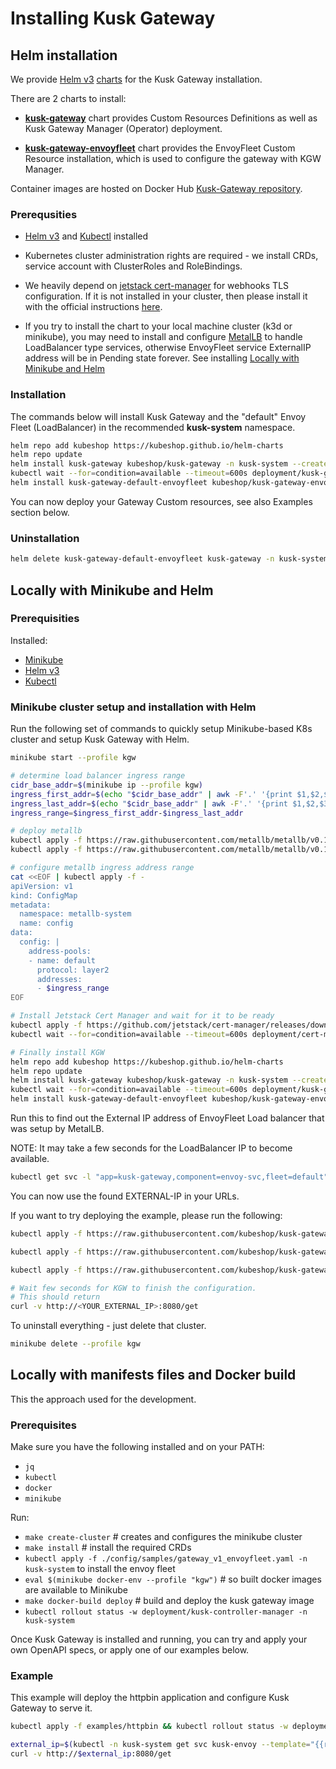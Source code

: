 # Installing Kusk Gateway

## Helm installation

We provide [Helm v3](https://helm.sh/) [charts](https://github.com/kubeshop/helm-charts) for the Kusk Gateway installation.

There are 2 charts to install:

* **[kusk-gateway](https://github.com/kubeshop/helm-charts/tree/main/charts/kusk-gateway)** chart provides Custom Resources Definitions as well as Kusk Gateway Manager (Operator) deployment.

* **[kusk-gateway-envoyfleet](https://github.com/kubeshop/helm-charts/tree/main/charts/kusk-gateway-envoyfleet)** chart provides the EnvoyFleet Custom Resource installation, which is used to configure the gateway with KGW Manager.

Container images are hosted on Docker Hub [Kusk-Gateway repository](https://hub.docker.com/r/kubeshop/kusk-gateway).

### Prerequsities

* [Helm v3](https://helm.sh/) and [Kubectl](https://kubernetes.io/docs/tasks/tools/) installed

* Kubernetes cluster administration rights are required - we install CRDs, service account with ClusterRoles and RoleBindings.

* We heavily depend on [jetstack cert-manager](https://github.com/jetstack/cert-manager) for webhooks TLS configuration. If it is not installed in your cluster, then please install it with the official instructions [here](https://cert-manager.io/docs/installation/).

* If you try to install the chart to your local machine cluster (k3d or minikube), you may need to install and configure [MetalLB](https://metallb.universe.tf/) to handle LoadBalancer type services,
otherwise EnvoyFleet service ExternalIP address will be in Pending state forever. See installing [Locally with Minikube and Helm](#locally-with-minikube-and-helm) 

### Installation

The commands below will install Kusk Gateway and the "default" Envoy Fleet (LoadBalancer) in the recommended **kusk-system** namespace.

```sh
helm repo add kubeshop https://kubeshop.github.io/helm-charts
helm repo update
helm install kusk-gateway kubeshop/kusk-gateway -n kusk-system --create-namespace
kubectl wait --for=condition=available --timeout=600s deployment/kusk-gateway-manager  -n kusk-system
helm install kusk-gateway-default-envoyfleet kubeshop/kusk-gateway-envoyfleet -n kusk-system
```

You can now deploy your Gateway Custom resources, see also Examples section below.

### Uninstallation

```sh
helm delete kusk-gateway-default-envoyfleet kusk-gateway -n kusk-system && kubectl delete namespace kusk-system
```

## Locally with Minikube and Helm

### Prerequisities

Installed:

* [Minikube](https://minikube.sigs.k8s.io/docs/)
* [Helm v3](https://helm.sh/)
* [Kubectl](https://kubernetes.io/docs/tasks/tools/)

### Minikube cluster setup and installation with Helm

Run the following set of commands to quickly setup Minikube-based K8s cluster and setup Kusk Gateway with Helm.

```sh
minikube start --profile kgw

# determine load balancer ingress range
cidr_base_addr=$(minikube ip --profile kgw)
ingress_first_addr=$(echo "$cidr_base_addr" | awk -F'.' '{print $1,$2,$3,2}' OFS='.')
ingress_last_addr=$(echo "$cidr_base_addr" | awk -F'.' '{print $1,$2,$3,255}' OFS='.')
ingress_range=$ingress_first_addr-$ingress_last_addr

# deploy metallb
kubectl apply -f https://raw.githubusercontent.com/metallb/metallb/v0.11.0/manifests/namespace.yaml
kubectl apply -f https://raw.githubusercontent.com/metallb/metallb/v0.11.0/manifests/metallb.yaml

# configure metallb ingress address range
cat <<EOF | kubectl apply -f -
apiVersion: v1
kind: ConfigMap
metadata:
  namespace: metallb-system
  name: config
data:
  config: |
    address-pools:
    - name: default
      protocol: layer2
      addresses:
      - $ingress_range
EOF

# Install Jetstack Cert Manager and wait for it to be ready
kubectl apply -f https://github.com/jetstack/cert-manager/releases/download/v1.6.0/cert-manager.yaml
kubectl wait --for=condition=available --timeout=600s deployment/cert-manager-webhook -n cert-manager

# Finally install KGW
helm repo add kubeshop https://kubeshop.github.io/helm-charts
helm repo update
helm install kusk-gateway kubeshop/kusk-gateway -n kusk-system --create-namespace
kubectl wait --for=condition=available --timeout=600s deployment/kusk-gateway-manager  -n kusk-system
helm install kusk-gateway-default-envoyfleet kubeshop/kusk-gateway-envoyfleet -n kusk-system
```

Run this to find out the External IP address of EnvoyFleet Load balancer that was setup by MetalLB.

NOTE: It may take a few seconds for the LoadBalancer IP to become available.

```sh
kubectl get svc -l "app=kusk-gateway,component=envoy-svc,fleet=default" --namespace kusk-system
```

You can now use the found EXTERNAL-IP in your URLs.

If you want to try deploying the example, please run the following:

```sh
kubectl apply -f https://raw.githubusercontent.com/kubeshop/kusk-gateway/main/examples/httpbin/manifest.yaml && kubectl rollout status -w deployment/httpbin

kubectl apply -f https://raw.githubusercontent.com/kubeshop/kusk-gateway/main/examples/httpbin/httpbin_v1_api.yaml

kubectl apply -f https://raw.githubusercontent.com/kubeshop/kusk-gateway/main/examples/httpbin/httpbin_v1_staticroute.yaml

# Wait few seconds for KGW to finish the configuration.
# This should return
curl -v http://<YOUR_EXTERNAL_IP>:8080/get
```

To uninstall everything - just delete that cluster.

```sh
minikube delete --profile kgw
```

## Locally with manifests files and Docker build

This the approach used for the development.

### Prerequisites

Make sure you have the following installed and on your PATH:

- `jq`
- `kubectl`
- `docker`
- `minikube`

Run:

- `make create-cluster` # creates and configures the minikube cluster
- `make install` # install the required CRDs
- `kubectl apply -f ./config/samples/gateway_v1_envoyfleet.yaml -n kusk-system` to install the envoy fleet
- `eval $(minikube docker-env --profile "kgw")` # so built docker images are available to Minikube
- `make docker-build deploy` # build and deploy the kusk gateway image
- `kubectl rollout status -w deployment/kusk-controller-manager -n kusk-system`

Once Kusk Gateway is installed and running, you can try and apply your own OpenAPI specs, or apply one of our examples below.

### Example

This example will deploy the httpbin application and configure Kusk Gateway to serve it.

```sh
kubectl apply -f examples/httpbin && kubectl rollout status -w deployment/httpbin

external_ip=$(kubectl -n kusk-system get svc kusk-envoy --template="{{range .status.loadBalancer.ingress}}{{.ip}}{{end}}")
curl -v http://$external_ip:8080/get
```
